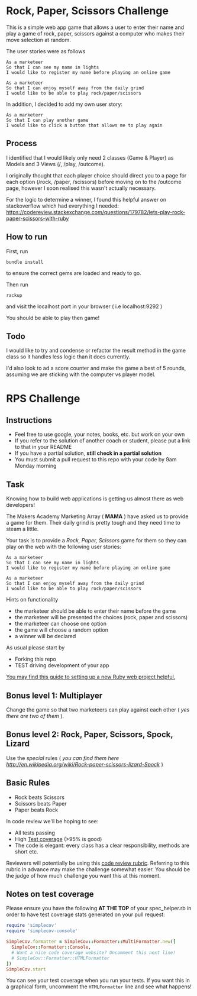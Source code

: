 # Rock, Paper, Scissors Challenge

This is a simple web app game that allows a user to enter their name and play a game of rock, paper, scissors against a computer who makes their move selection at random.

The user stories were as follows

```
As a marketeer
So that I can see my name in lights
I would like to register my name before playing an online game

As a marketeer
So that I can enjoy myself away from the daily grind
I would like to be able to play rock/paper/scissors
```

In addition, I decided to add my own user story:

```
As a marketerr
So that I can play another game
I would like to click a button that allows me to play again
```

## Process

I identified that I would likely only need 2 classes (Game & Player) as Models and 3 Views (/, /play, /outcome). 

I originally thought that each player choice should direct you to a page for each option (/rock, /paper, /scissors) before moving on to the /outcome page, however I soon realised this wasn't actually necessary.

For the logic to determine a winner, I found this helpful answer on stackoverflow which had everything I needed: https://codereview.stackexchange.com/questions/179782/lets-play-rock-paper-scissors-with-ruby


## How to run

First, run 

```
bundle install
```
to ensure the correct gems are loaded and ready to go.


Then run 
```
rackup
```
and visit the localhost port in your browser ( i.e localhost:9292 )

You should be able to play then game!

## Todo

I would like to try and condense or refactor the result method in the game class so it handles less logic than it does currently.

I'd also look to ad a score counter and make the game a best of 5 rounds, assuming we are sticking with the computer vs player model.

# RPS Challenge

Instructions
-------

* Feel free to use google, your notes, books, etc. but work on your own
* If you refer to the solution of another coach or student, please put a link to that in your README
* If you have a partial solution, **still check in a partial solution**
* You must submit a pull request to this repo with your code by 9am Monday morning

Task
----

Knowing how to build web applications is getting us almost there as web developers!

The Makers Academy Marketing Array ( **MAMA** ) have asked us to provide a game for them. Their daily grind is pretty tough and they need time to steam a little.

Your task is to provide a _Rock, Paper, Scissors_ game for them so they can play on the web with the following user stories:

```
As a marketeer
So that I can see my name in lights
I would like to register my name before playing an online game

As a marketeer
So that I can enjoy myself away from the daily grind
I would like to be able to play rock/paper/scissors
```

Hints on functionality

- the marketeer should be able to enter their name before the game
- the marketeer will be presented the choices (rock, paper and scissors)
- the marketeer can choose one option
- the game will choose a random option
- a winner will be declared


As usual please start by

* Forking this repo
* TEST driving development of your app

[You may find this guide to setting up a new Ruby web project helpful.](https://github.com/makersacademy/course/blob/main/pills/ruby_web_project_setup_list.md)

## Bonus level 1: Multiplayer

Change the game so that two marketeers can play against each other ( _yes there are two of them_ ).

## Bonus level 2: Rock, Paper, Scissors, Spock, Lizard

Use the _special_ rules ( _you can find them here http://en.wikipedia.org/wiki/Rock-paper-scissors-lizard-Spock_ )

## Basic Rules

- Rock beats Scissors
- Scissors beats Paper
- Paper beats Rock

In code review we'll be hoping to see:

* All tests passing
* High [Test coverage](https://github.com/makersacademy/course/blob/main/pills/test_coverage.md) (>95% is good)
* The code is elegant: every class has a clear responsibility, methods are short etc.

Reviewers will potentially be using this [code review rubric](docs/review.md).  Referring to this rubric in advance may make the challenge somewhat easier.  You should be the judge of how much challenge you want this at this moment.

Notes on test coverage
----------------------

Please ensure you have the following **AT THE TOP** of your spec_helper.rb in order to have test coverage stats generated
on your pull request:

```ruby
require 'simplecov'
require 'simplecov-console'

SimpleCov.formatter = SimpleCov::Formatter::MultiFormatter.new([
  SimpleCov::Formatter::Console,
  # Want a nice code coverage website? Uncomment this next line!
  # SimpleCov::Formatter::HTMLFormatter
])
SimpleCov.start
```

You can see your test coverage when you run your tests. If you want this in a graphical form, uncomment the `HTMLFormatter` line and see what happens!
